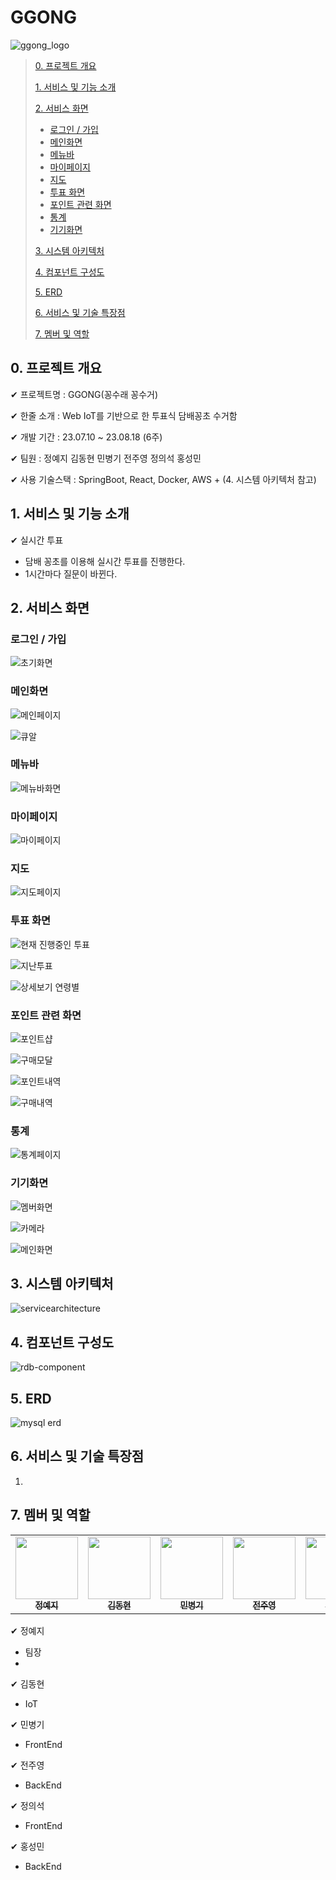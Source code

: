  # GGONG

![ggong_logo](https://github.com/ian813/ggong/assets/118112177/a5fd6196-240c-4670-8eeb-2d44254bd0d3)

> [0. 프로젝트 개요](#0-프로젝트-개요)
> 
> [1. 서비스 및 기능 소개](#1-서비스-및-기능-소개)
> 
> [2. 서비스 화면](#2-서비스-화면)
>   - [로그인 / 가입](#로그인--가입)
>   - [메인화면](#메인화면)
>   - [메뉴바](#메뉴바)
>   - [마이페이지](#마이페이지)
>   - [지도](#지도)
>   - [투표 화면](#투표-화면)
>   - [포인트 관련 화면](#포인트-관련-화면)
>   - [통계](#통계)
>   - [기기화면](#기기화면)
>   
> [3. 시스템 아키텍처](#3-시스템-아키텍처)
> 
> [4. 컴포넌트 구성도](#4-컴포넌트-구성도)
> 
> [5. ERD](#5-erd)
> 
> [6. 서비스 및 기술 특장점](#6-서비스-및-기술-특장점)
> 
> [7. 멤버 및 역할](#7-멤버-및-역할)

## 0. 프로젝트 개요

✔ 프로젝트명 : GGONG(꽁수래 꽁수거)

✔ 한줄 소개 : Web IoT를 기반으로 한 투표식 담배꽁초 수거함

✔ 개발 기간 : 23.07.10 ~ 23.08.18 (6주)

✔ 팀원 : 정예지 김동현 민병기 전주영 정의석 홍성민

✔ 사용 기술스택 : SpringBoot, React, Docker, AWS + (4. 시스템 아키텍처 참고)

## 1. 서비스 및 기능 소개

✔ 실시간 투표 
- 담배 꽁초를 이용해 실시간 투표를 진행한다.
- 1시간마다 질문이 바뀐다.

## 2. 서비스 화면


### 로그인 / 가입

![초기화면](https://github.com/ian813/ggong/assets/118112177/c8575980-f17a-4867-b9e8-a0a90481b754)

### 메인화면

![메인페이지](https://github.com/ian813/ggong/assets/118112177/4cefd696-133e-4fce-9d73-5e7cc840ab51)

![큐알](https://github.com/ian813/ggong/assets/118112177/9e3a5687-8e6c-4a5f-ae01-c89b8cc1ed97)

### 메뉴바

![메뉴바화면](https://github.com/ian813/ggong/assets/118112177/50c974cb-2a83-4d17-b20e-8a6c21ac6502)

### 마이페이지

![마이페이지](https://github.com/ian813/ggong/assets/118112177/88b0135b-6090-4f36-9a6a-ed968c0ceb6d)

### 지도

![지도페이지](https://github.com/ian813/ggong/assets/118112177/c5b01576-4d5c-4fe0-b186-44282e15a64b)

### 투표 화면

![현재 진행중인 투표](https://github.com/ian813/ggong/assets/118112177/695bb89c-19ec-4684-b618-7d93ba1e5f56)

![지난투표](https://github.com/ian813/ggong/assets/118112177/3bea4b0e-a5f4-42ae-a399-6985166fefd4)

![상세보기 연령별](https://github.com/ian813/ggong/assets/118112177/3ec4478a-855a-477d-8763-9fb7752828bd)

### 포인트 관련 화면

![포인트샵](https://github.com/ian813/ggong/assets/118112177/4b152ca4-40a3-4222-9b42-38e92d178414)

![구매모달](https://github.com/ian813/ggong/assets/118112177/6ef8fd1d-d169-49af-8a9b-566a59d8d91c)

![포인트내역](https://github.com/ian813/ggong/assets/118112177/4a4625a0-554a-47d9-a924-0f7dc8929742)

![구매내역](https://github.com/ian813/ggong/assets/118112177/a603a5d0-6cf8-494b-b5e5-daa098df213f)

### 통계

![통계페이지](https://github.com/ian813/ggong/assets/118112177/bd5f7459-458b-40aa-8518-c2faf661c5c2)

### 기기화면

![멤버화면](https://github.com/ian813/ggong/assets/118112177/4218b601-55b0-4674-bf47-65e90166ef2a)

![카메라](https://github.com/ian813/ggong/assets/118112177/61781b41-6a45-4e38-8ac2-8aa4f1b9a6e5)

![메인화면](https://github.com/ian813/ggong/assets/118112177/4370034b-53d1-4a7f-a0ef-92497b0c8c68)

## 3. 시스템 아키텍처

![servicearchitecture](https://github.com/ian813/ggong/assets/118112177/b710eec9-98e9-4e2e-ba44-9afab835fd0d)


## 4. 컴포넌트 구성도

![rdb-component](https://github.com/ian813/ggong/assets/118112177/9b26d9e4-0c3d-4efa-9439-e13df0b54ae6)

## 5. ERD

![mysql erd](https://github.com/ian813/ggong/assets/118112177/3cca32cc-ffec-454e-805f-ae9bf77814a4)

## 6. 서비스 및 기술 특장점

1. 

## 7. 멤버 및 역할

<table>
  <tr>
    <td align="center"><a href="https://github.com/ityeji"><img src="https://avatars.githubusercontent.com/u/110680436?v=4?s=100" width="100px;" alt=""/><br /><sub><b>정예지</b></sub></a><br /></td>
    <td align="center"><a href="https://github.com/"><img src="?s=100" width="100px;" alt=""/><br /><sub><b>김동현</b></sub></a><br /></td>      
    <td align="center"><a href="https://github.com/bmincof"><img src="https://avatars.githubusercontent.com/u/104330984?v=4?s=100" width="100px;" alt=""/><br /><sub><b>민병기</b></sub></a><br /></td>
    <td align="center"><a href="https://github.com/juuyoungjeon"><img src="https://avatars.githubusercontent.com/u/44489852?v=4?s=100" width="100px;" alt=""/><br /><sub><b>전주영</b></sub></a><br /></td>      
    <td align="center"><a href="https://github.com/ian813"><img src="https://avatars.githubusercontent.com/u/118112177?v=4?s=100" width="100px;" alt=""/><br /><sub><b>정의석</b></sub></a><br /></td>     
      <td align="center"><a href="https://github.com/HHongmoris"><img src="https://avatars.githubusercontent.com/u/122426101?v=4?s=100" width="100px;" alt=""/><br /><sub><b>홍성민</b></sub></a><br /></td>   
  </tr>
</table>


✔ 정예지 
- 팀장
- 
     

✔ 김동현 
- IoT
     

✔ 민병기 
- FrontEnd
     

✔ 전주영
- BackEnd
     

✔ 정의석 
- FrontEnd
     

✔ 홍성민
- BackEnd
